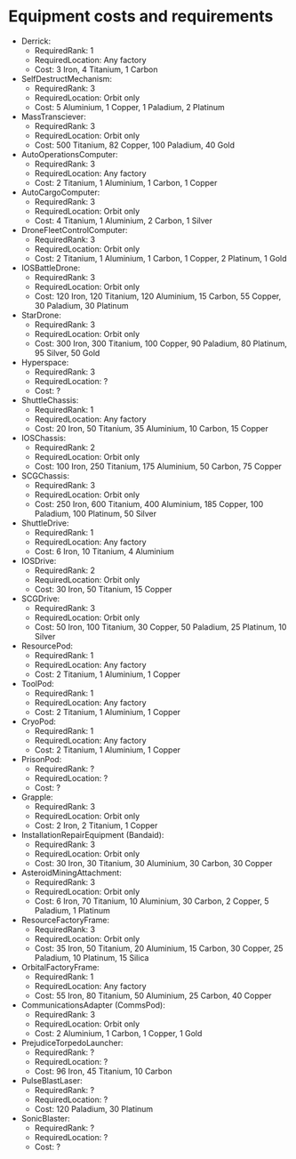 # Equipment costs and requirements

- Derrick:
  - RequiredRank: 1
  - RequiredLocation: Any factory
  - Cost: 3 Iron, 4 Titanium, 1 Carbon
- SelfDestructMechanism:
  - RequiredRank: 3
  - RequiredLocation: Orbit only
  - Cost: 5 Aluminium, 1 Copper, 1 Paladium, 2 Platinum
- MassTransciever:
  - RequiredRank: 3
  - RequiredLocation: Orbit only
  - Cost: 500 Titanium, 82 Copper, 100 Paladium, 40 Gold
- AutoOperationsComputer:
  - RequiredRank: 3
  - RequiredLocation: Any factory
  - Cost: 2 Titanium, 1 Aluminium, 1 Carbon, 1 Copper
- AutoCargoComputer:
  - RequiredRank: 3
  - RequiredLocation: Orbit only
  - Cost: 4 Titanium, 1 Aluminium, 2 Carbon, 1 Silver
- DroneFleetControlComputer:
  - RequiredRank: 3
  - RequiredLocation: Orbit only
  - Cost: 2 Titanium, 1 Aluminium, 1 Carbon, 1 Copper, 2 Platinum, 1 Gold
- IOSBattleDrone:
  - RequiredRank: 3
  - RequiredLocation: Orbit only
  - Cost: 120 Iron, 120 Titanium, 120 Aluminium, 15 Carbon, 55 Copper, 30 Paladium, 30 Platinum
- StarDrone:
  - RequiredRank: 3
  - RequiredLocation: Orbit only
  - Cost: 300 Iron, 300 Titanium, 100 Copper, 90 Paladium, 80 Platinum, 95 Silver, 50 Gold
- Hyperspace:
  - RequiredRank: 3
  - RequiredLocation: ?
  - Cost: ?
- ShuttleChassis:
  - RequiredRank: 1
  - RequiredLocation: Any factory
  - Cost: 20 Iron, 50 Titanium, 35 Aluminium, 10 Carbon, 15 Copper
- IOSChassis:
  - RequiredRank: 2
  - RequiredLocation: Orbit only
  - Cost: 100 Iron, 250 Titanium, 175 Aluminium, 50 Carbon, 75 Copper
- SCGChassis:
  - RequiredRank: 3
  - RequiredLocation: Orbit only
  - Cost: 250 Iron, 600 Titanium, 400 Aluminium, 185 Copper, 100 Paladium, 100 Platinum, 50 Silver
- ShuttleDrive:
  - RequiredRank: 1
  - RequiredLocation: Any factory
  - Cost: 6 Iron, 10 Titanium, 4 Aluminium
- IOSDrive:
  - RequiredRank: 2
  - RequiredLocation: Orbit only
  - Cost: 30 Iron, 50 Titanium, 15 Copper
- SCGDrive:
  - RequiredRank: 3
  - RequiredLocation: Orbit only
  - Cost: 50 Iron, 100 Titanium, 30 Copper, 50 Paladium, 25 Platinum, 10 Silver
- ResourcePod:
  - RequiredRank: 1
  - RequiredLocation: Any factory
  - Cost: 2 Titanium, 1 Aluminium, 1 Copper
- ToolPod:
  - RequiredRank: 1
  - RequiredLocation: Any factory
  - Cost: 2 Titanium, 1 Aluminium, 1 Copper
- CryoPod:
  - RequiredRank: 1
  - RequiredLocation: Any factory
  - Cost: 2 Titanium, 1 Aluminium, 1 Copper
- PrisonPod:
  - RequiredRank: ?
  - RequiredLocation: ?
  - Cost: ?
- Grapple:
  - RequiredRank: 3
  - RequiredLocation: Orbit only
  - Cost: 2 Iron, 2 Titanium, 1 Copper
- InstallationRepairEquipment (Bandaid):
  - RequiredRank: 3
  - RequiredLocation: Orbit only
  - Cost: 30 Iron, 30 Titanium, 30 Aluminium, 30 Carbon, 30 Copper
- AsteroidMiningAttachment:
  - RequiredRank: 3
  - RequiredLocation: Orbit only
  - Cost: 6 Iron, 70 Titanium, 10 Aluminium, 30 Carbon, 2 Copper, 5 Paladium, 1 Platinum
- ResourceFactoryFrame:
  - RequiredRank: 3
  - RequiredLocation: Orbit only
  - Cost: 35 Iron, 50 Titanium, 20 Aluminium, 15 Carbon, 30 Copper, 25 Paladium, 10 Platinum, 15 Silica
- OrbitalFactoryFrame:
  - RequiredRank: 1
  - RequiredLocation: Any factory
  - Cost: 55 Iron, 80 Titanium, 50 Aluminium, 25 Carbon, 40 Copper
- CommunicationsAdapter (CommsPod):
  - RequiredRank: 3
  - RequiredLocation: Orbit only
  - Cost: 2 Aluminium, 1 Carbon, 1 Copper, 1 Gold
- PrejudiceTorpedoLauncher:
  - RequiredRank: ?
  - RequiredLocation: ?
  - Cost: 96 Iron, 45 Titanium, 10 Carbon
- PulseBlastLaser:
  - RequiredRank: ?
  - RequiredLocation: ?
  - Cost: 120 Paladium, 30 Platinum
- SonicBlaster:
  - RequiredRank: ?
  - RequiredLocation: ?
  - Cost: ?